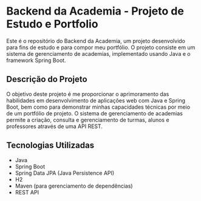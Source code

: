 # Backend da Academia - Projeto de Estudo e Portfolio
Este é o repositório do Backend da Academia, um projeto desenvolvido para fins de estudo e para compor meu portfólio. O projeto consiste em um sistema de gerenciamento de academias, implementado usando Java e o framework Spring Boot.

## Descrição do Projeto
O objetivo deste projeto é me proporcionar o aprimoramento das habilidades em desenvolvimento de aplicações web com Java e Spring Boot, bem como para demonstrar minhas capacidades técnicas por meio de um portfólio de projeto. O sistema de gerenciamento de academias permite a criação, consulta e gerenciamento de turmas, alunos e professores através de uma API REST.

## Tecnologias Utilizadas
- Java
- Spring Boot
- Spring Data JPA (Java Persistence API)
- H2
- Maven (para gerenciamento de dependências)
- REST API
